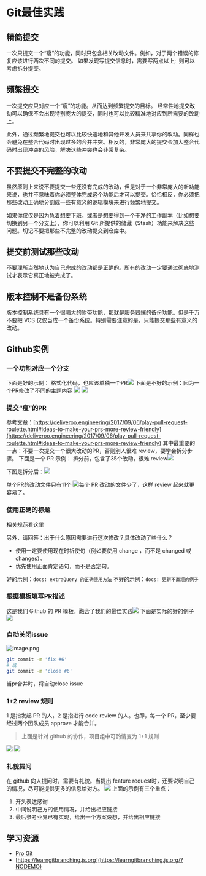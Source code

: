 # Git最佳实践
## 精简提交
一次只提交一个“瘦”的功能，同时只包含相关改动文件。例如，对于两个错误的修复应该进行两次不同的提交。
如果发现写提交信息时，需要写两点以上;  则可以考虑拆分提交。

## 频繁提交
一次提交应只对应一个“瘦”的功能。从而达到频繁提交的目标。
经常性地提交改动可以确保不会出现特别庞大的提交，同时也可以比较精准地对应到所需要的改动上。

此外，通过频繁地提交也可以比较快速地和其他开发人员来共享你的改动。同样也会避免在整合代码时出现过多的合并冲突。相反的，非常庞大的提交会加大整合代码时出现冲突的风险，解决这些冲突也会非常复杂。

## 不要提交不完整的改动
虽然原则上来说不要提交一些还没有完成的改动，但是对于一个非常庞大的新功能来说，也并不意味着你必须整体完成这个功能后才可以提交。恰恰相反，你必须把那些改动正确地分割成一些有意义的逻辑模块来进行频繁地提交。

如果你仅仅是因为急着想要下班，或者是想要得到一个干净的工作副本（比如想要切换到另一个分支上），你可以利用 Git 所提供的储藏（Stash）功能来解决这些问题。切记不要把那些不完整的改动提交到仓库中。
## 提交前测试那些改动
不要理所当然地认为自己完成的改动都是正确的。所有的改动一定要通过彻底地测试才表示它真正地被完成了。
## 版本控制不是备份系统
版本控制系统具有一个很强大的附带功能，那就是服务器端的备份功能。但是千万不要把 VCS 仅仅当成一个备份系统。特别需要注意的是，只能提交那些有意义的改动。

## Github实例
### 一个功能对应一个分支
下面是好的示例： 格式化代码，也应该单独一个PR![](https://raw.gitmirror.com/levy9527/image-holder/main/docs/git/1682344980430.png)
下面是不好的示例：因为一个PR修改了不同的主题内容
![](https://raw.gitmirror.com/levy9527/image-holder/main/docs/git/1682344985874.png)
![](https://raw.gitmirror.com/levy9527/image-holder/main/docs/git/1682344990582.png)
### 提交“瘦”的PR
参考文章：[https://deliveroo.engineering/2017/09/06/play-pull-request-roulette.html#ideas-to-make-your-prs-more-review-friendly](https://deliveroo.engineering/2017/09/06/play-pull-request-roulette.html#ideas-to-make-your-prs-more-review-friendly)
其中最重要的一点：不要一次提交一个很大改动的PR，否则别人很难 review，要学会拆分步骤。
下面是一个 PR 示例：
拆分前，包含了35个改动，很难 review![](https://raw.gitmirror.com/levy9527/image-holder/main/docs/git/1682344998899.png)

下图是拆分后：![](https://raw.gitmirror.com/levy9527/image-holder/main/docs/git/1682345004360.png)

单个PR的改动文件只有11个
![](https://raw.gitmirror.com/levy9527/image-holder/main/docs/git/1682345009991.png)每个 PR 改动的文件少了，这样 review 起来就更容易了。
### 使用正确的标题
[相关规范看这里](https://github.com/angular/angular.js/blob/master/DEVELOPERS.md#commits)

另外，请回答：出于什么原因需要进行这次修改？具体改动了些什么？

- 使用一定要使用现在时祈使句（例如要使用 change ，而不是 changed 或 changes）。
- 优先使用正面肯定语句，而不是否定句。

好的示例：`docs: extraQuery 的正确使用方法`
不好的示例：`docs: 更新不直观的例子`

### 根据模板填写PR描述
这是我们 Github 的 PR 模板，融合了我们的最佳实践![](https://raw.gitmirror.com/levy9527/image-holder/main/docs/git/1682345014045.png)
下面是实际的好的例子![](https://raw.gitmirror.com/levy9527/image-holder/main/docs/git/1682345019293.png)

### 自动关闭issue
![image.png](https://raw.gitmirror.com/levy9527/image-holder/main/docs/git/1682345024941.png)

```bash
git commit -m 'fix #6'
# 或
git commit -m 'close #6'
```

当pr合并时，将自动close issue

### 1+2 review 规则
1 是指发起 PR 的人，2 是指进行 code review 的人。也即，每一个 PR，至少要经过两个团队成员 approve 才能合并。
> 上面是针对 github 的协作，项目组中可酌情变为 1+1 规则

![](https://raw.gitmirror.com/levy9527/image-holder/main/docs/git/1682345031945.png)
![](https://raw.gitmirror.com/levy9527/image-holder/main/docs/git/1682345036964.png)
### 礼貌提问
在 github 向人提问时，需要有礼貌。当提出 feature request时，还要说明自己的情况，尽可能提供更多的信息给对方。
![](https://raw.gitmirror.com/levy9527/image-holder/main/docs/git/1682345041577.png)
上面的示例有三个重点：

1. 开头表达感谢
2. 中间说明己方的使用情况，并给出相应链接
3. 最后参考业界已有实现，给出一个方案设想，并给出相应链接

## 学习资源

- [Pro Git](https://git.oschina.net/progit/)
- [https://learngitbranching.js.org](https://learngitbranching.js.org/?NODEMO)
